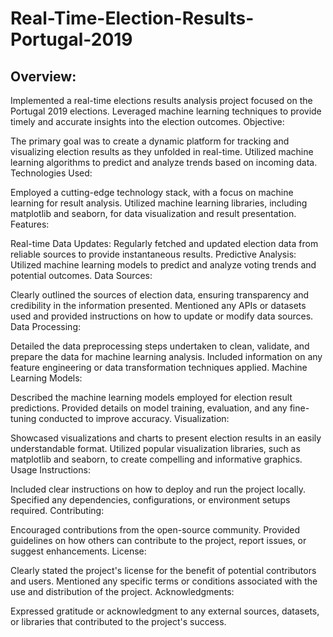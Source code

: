 # Real-Time-Election-Results-Portugal-2019


## Overview:

Implemented a real-time elections results analysis project focused on the Portugal 2019 elections.
Leveraged machine learning techniques to provide timely and accurate insights into the election outcomes.
Objective:

The primary goal was to create a dynamic platform for tracking and visualizing election results as they unfolded in real-time.
Utilized machine learning algorithms to predict and analyze trends based on incoming data.
Technologies Used:

Employed a cutting-edge technology stack, with a focus on machine learning for result analysis.
Utilized machine learning libraries, including matplotlib and seaborn, for data visualization and result presentation.
Features:

Real-time Data Updates: Regularly fetched and updated election data from reliable sources to provide instantaneous results.
Predictive Analysis: Utilized machine learning models to predict and analyze voting trends and potential outcomes.
Data Sources:

Clearly outlined the sources of election data, ensuring transparency and credibility in the information presented.
Mentioned any APIs or datasets used and provided instructions on how to update or modify data sources.
Data Processing:

Detailed the data preprocessing steps undertaken to clean, validate, and prepare the data for machine learning analysis.
Included information on any feature engineering or data transformation techniques applied.
Machine Learning Models:

Described the machine learning models employed for election result predictions.
Provided details on model training, evaluation, and any fine-tuning conducted to improve accuracy.
Visualization:

Showcased visualizations and charts to present election results in an easily understandable format.
Utilized popular visualization libraries, such as matplotlib and seaborn, to create compelling and informative graphics.
Usage Instructions:

Included clear instructions on how to deploy and run the project locally.
Specified any dependencies, configurations, or environment setups required.
Contributing:

Encouraged contributions from the open-source community.
Provided guidelines on how others can contribute to the project, report issues, or suggest enhancements.
License:

Clearly stated the project's license for the benefit of potential contributors and users.
Mentioned any specific terms or conditions associated with the use and distribution of the project.
Acknowledgments:

Expressed gratitude or acknowledgment to any external sources, datasets, or libraries that contributed to the project's success.
